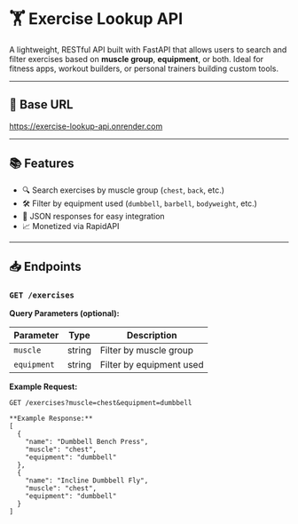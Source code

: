 # 🏋️ Exercise Lookup API

A lightweight, RESTful API built with FastAPI that allows users to search and filter exercises based on **muscle group**, **equipment**, or both. Ideal for fitness apps, workout builders, or personal trainers building custom tools.

---

## 🚀 Base URL

https://exercise-lookup-api.onrender.com

---

## 📚 Features

- 🔍 Search exercises by muscle group (`chest`, `back`, etc.)
- 🛠️ Filter by equipment used (`dumbbell`, `barbell`, `bodyweight`, etc.)
- 🧾 JSON responses for easy integration
- 📈 Monetized via RapidAPI

---

## 📥 Endpoints

### `GET /exercises`

**Query Parameters (optional):**

| Parameter   | Type   | Description                        |
|-------------|--------|------------------------------------|
| `muscle`    | string | Filter by muscle group             |
| `equipment` | string | Filter by equipment used           |

**Example Request:**

```http
GET /exercises?muscle=chest&equipment=dumbbell

**Example Response:**
[
  {
    "name": "Dumbbell Bench Press",
    "muscle": "chest",
    "equipment": "dumbbell"
  },
  {
    "name": "Incline Dumbbell Fly",
    "muscle": "chest",
    "equipment": "dumbbell"
  }
]